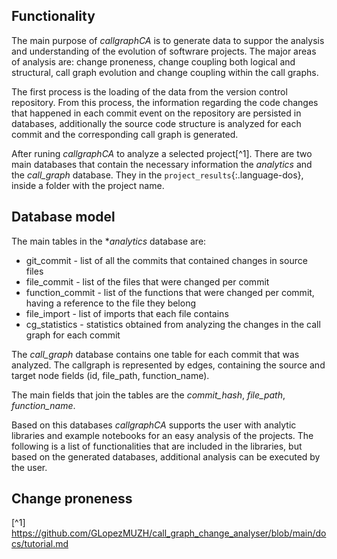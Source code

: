 Functionality
---------------------
The main purpose of *callgraphCA* is to generate data to suppor the analysis and understanding of the evolution of softwrare projects. The major areas of analysis are: change proneness, change coupling both logical and structural, call graph evolution and change coupling within the call graphs.

The first process is the loading of the data from the version control repository. From this process, the information regarding the code changes that happened in each commit event on the repository are persisted in databases, additionally the source code structure is analyzed for each commit and the corresponding call graph is generated.  

After runing *callgraphCA* to analyze a selected project[^1]. There are two main databases that contain the necessary information the *analytics* and the *call_graph* database. They in the `project_results`{:.language-dos}, inside a folder with the project name.

Database model
--------------
The main tables in the **analytics* database are:
* git_commit - list of all the commits that contained changes in source files
* file_commit - list of the files that were changed per commit
* function_commit - list of the functions that were changed per commit, having a reference to the file they belong
* file_import - list of imports that each file contains
* cg_statistics - statistics obtained from analyzing the changes in the call graph for each commit

The *call_graph* database contains one table for each commit that was analyzed. The callgraph is represented by edges, containing the source and target node fields (id, file_path, function_name).

The main fields that join the tables are the *commit_hash*, *file_path*, *function_name*.

Based on this databases *callgraphCA* supports the user with analytic libraries and example notebooks for an easy analysis of the projects. The following is a list of functionalities that are included in the libraries, but based on the generated databases, additional analysis can be executed by the user. 

Change proneness
-----------------




[^1] https://github.com/GLopezMUZH/call_graph_change_analyser/blob/main/docs/tutorial.md

